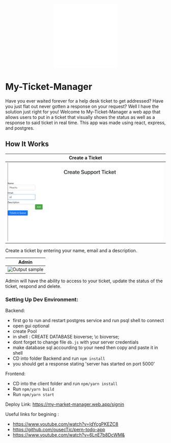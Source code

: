 <p align="center">
  <img src="./public/icon.gif" height=200 width=200>
</p>

# My-Ticket-Manager

Have you ever waited forever for a help desk ticket to get addressed? Have you just flat out never gotten a response on your request? Well I have the solution just right for you! Welcome to My-Ticket-Manager a web app that allows users to put in a ticket that visually shows the status as well as a response to said ticket in real time. This app was made using react, express, and postgres.

## How It Works

|     Create a Ticket                   
| ------------------------- |
| ![Output sample](public/Create-Ticket.gif)| 

Create a ticket by entering your name, email and a description.

|     Admin                   
| ------------------------- |
| ![Output sample](public/admin.gif)| 

Admin will have the ability to access to your ticket, update the status of the ticket, respond and delete.

### Setting Up Dev Environment:
Backend:
- first go to run and restart postgres service and run psql shell to connect
- open gui optional
- create Pool
- in shell : CREATE DATABASE bioverse;   \c bioverse;
- dont forget to change file `db.js` with your server credentials
- make database sql accourding to your need then copy and paste it in shell
- CD into folder Backend and run `npm install`
- you should get a response stating 'server has started on port 5000'

Frontend:
- CD into the client folder and run `npm/yarn install`
- Run `npm/yarn build`
- Run `npm/yarn start`

Deploy Link: https://my-market-manager.web.app/signin

Useful links for begining :

- https://www.youtube.com/watch?v=ldYcgPKEZC8
- https://github.com/ousecTic/pern-todo-app
- https://www.youtube.com/watch?v=6LnE7b8DcWM&
